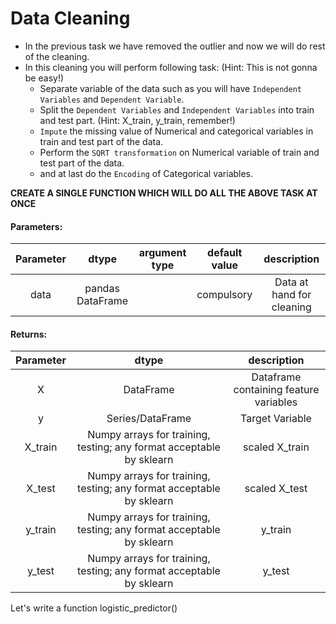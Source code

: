 # Data Cleaning

- In the previous task we have removed the outlier and now we will do rest of the cleaning.
- In this cleaning you will perform following task:     (Hint: This is not gonna be easy!)
    - Separate variable of the data such as you will have `Independent Variables` and `Dependent Variable`.
    - Split the `Dependent Variables` and `Independent Variables` into train and test part. (Hint: X_train, y_train, remember!)
    - `Impute` the missing value of Numerical and categorical variables in train and test part of the data.
    - Perform the `SQRT transformation` on Numerical variable of train and test part of the data.
    - and at last do the `Encoding` of Categorical variables.
 
**CREATE A SINGLE FUNCTION WHICH WILL DO ALL THE ABOVE TASK AT ONCE**

#### Parameters:

| Parameter | dtype | argument type | default value | description |
| :---: | :---: | :---: | :---: | :---: |
| data | pandas DataFrame|  | compulsory | Data at hand for cleaning|


#### Returns:

| Parameter | dtype  | description |
| :---: | :---: |:---: |
| X | DataFrame | Dataframe containing feature variables |
| y | Series/DataFrame | Target Variable |
| X_train | Numpy arrays for training, testing; any format acceptable by sklearn| scaled X_train |
| X_test | Numpy arrays for training, testing; any format acceptable by sklearn| scaled X_test |
| y_train | Numpy arrays for training, testing; any format acceptable by sklearn   | y_train |
| y_test |  Numpy arrays for training, testing; any format acceptable by sklearn   | y_test |



Let's write a function logistic_predictor()
